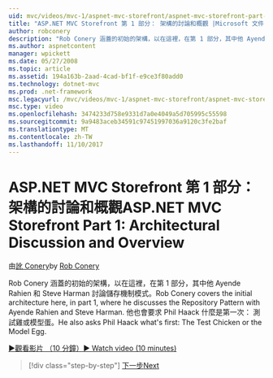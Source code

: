 ```yaml
---
uid: mvc/videos/mvc-1/aspnet-mvc-storefront/aspnet-mvc-storefront-part-1-architectural-discussion-and-overview
title: "ASP.NET MVC Storefront 第 1 部分： 架構的討論和概觀 |Microsoft 文件"
author: robconery
description: "Rob Conery 涵蓋的初始的架構，以在這裡，在第 1 部分，其中他 Ayende Rahien 和 Steve Harman 討論儲存機制模式。 他也會要求 Phil..."
ms.author: aspnetcontent
manager: wpickett
ms.date: 05/27/2008
ms.topic: article
ms.assetid: 194a163b-2aad-4cad-bf1f-e9ce3f80add0
ms.technology: dotnet-mvc
ms.prod: .net-framework
msc.legacyurl: /mvc/videos/mvc-1/aspnet-mvc-storefront/aspnet-mvc-storefront-part-1-architectural-discussion-and-overview
msc.type: video
ms.openlocfilehash: 3474233d758e9331d7a0e4049a5d705995c55598
ms.sourcegitcommit: 9a9483aceb34591c97451997036a9120c3fe2baf
ms.translationtype: MT
ms.contentlocale: zh-TW
ms.lasthandoff: 11/10/2017
---
```

<a name="aspnet-mvc-storefront-part-1-architectural-discussion-and-overview"></a><span data-ttu-id="d1c2d-104">ASP.NET MVC Storefront 第 1 部分： 架構的討論和概觀</span><span class="sxs-lookup"><span data-stu-id="d1c2d-104">ASP.NET MVC Storefront Part 1: Architectural Discussion and Overview</span></span>
====================
<span data-ttu-id="d1c2d-105">由[訛 Conery](https://github.com/robconery)</span><span class="sxs-lookup"><span data-stu-id="d1c2d-105">by [Rob Conery](https://github.com/robconery)</span></span>

<span data-ttu-id="d1c2d-106">Rob Conery 涵蓋的初始的架構，以在這裡，在第 1 部分，其中他 Ayende Rahien 和 Steve Harman 討論儲存機制模式。</span><span class="sxs-lookup"><span data-stu-id="d1c2d-106">Rob Conery covers the initial architecture here, in part 1, where he discusses the Repository Pattern with Ayende Rahien and Steve Harman.</span></span> <span data-ttu-id="d1c2d-107">他也會要求 Phil Haack 什麼是第一次： 測試雞或模型蛋。</span><span class="sxs-lookup"><span data-stu-id="d1c2d-107">He also asks Phil Haack what's first: The Test Chicken or the Model Egg.</span></span>

[<span data-ttu-id="d1c2d-108">&#9654;觀看影片 （10 分鐘）</span><span class="sxs-lookup"><span data-stu-id="d1c2d-108">&#9654; Watch video (10 minutes)</span></span>](https://channel9.msdn.com/Blogs/ASP-NET-Site-Videos/aspnet-mvc-storefront-part-1-architectural-discussion-and-overview)

>[!div class="step-by-step"]
[<span data-ttu-id="d1c2d-109">下一步</span><span class="sxs-lookup"><span data-stu-id="d1c2d-109">Next</span></span>](aspnet-mvc-storefront-part-2-the-repository-pattern.md)
